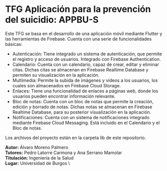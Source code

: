 # TFG Aplicación para la prevención del suicidio: APPBU-S

Este TFG se basa en el desarrollo de una aplicación móvil mediante Flutter y las herramientas de Firebase. Cuenta con una serie de funcionalidades básicas:

- Autenticación: Tiene integrado un sistema de autenticación, que permite el registro y acceso de usuarios. Integrado con Firebase Authentication.
- Calendario: Cuenta con un calendario, capaz de crear, editar y eliminar citas. Dichas citas se almacenan en Firebase Realtime Database y permiten su visualización en la aplicación.
- Multimedia: Permite la subida de imágenes y vídeos a los usuarios, los cuales son almacenados en Firebase Cloud Storage.
- Enlaces: Tiene una funcionalidad de enlaces a páginas web, donde los usuarios pueden encontrar información relevante.
- Bloc de notas: Cuenta con un bloc de notas que permite la creación, edición y borrado de notas. Dichas notas se almacenan en Firebase Realtime Database, para su posterior visualización en la aplicación.
- Notificaciones: Cuenta con un sistema de notificaciones integrado mediante Firebase Cloud Messaging. Está incluido en el Calendario y el Bloc de notas.

Los archivos del proyecto están en la carpeta lib de este repositorio.

**Autor:** Álvaro Moreno Palmero \
**Tutores:** Pedro Latorre Carmona y Ana Serrano Mamolar \
**Titulación:** Ingeniería de la Salud \
**Lugar:** Universidad de Burgos \
